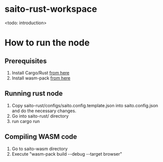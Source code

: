 # saito-rust-workspace
<todo: introduction>

# How to run the node

## Prerequisites

1. Install Cargo/Rust [from here](https://www.rust-lang.org/tools/install)
2. Install wasm-pack [from here](https://rustwasm.github.io/wasm-pack/installer/)

## Running rust node

1. Copy saito-rust/configs/saito.config.template.json into saito.config.json and do the necessary changes.
2. Go into saito-rust/ directory
3. run cargo run

## Compiling WASM code

1. Go to saito-wasm directory
2. Execute "wasm-pack build --debug --target browser"

